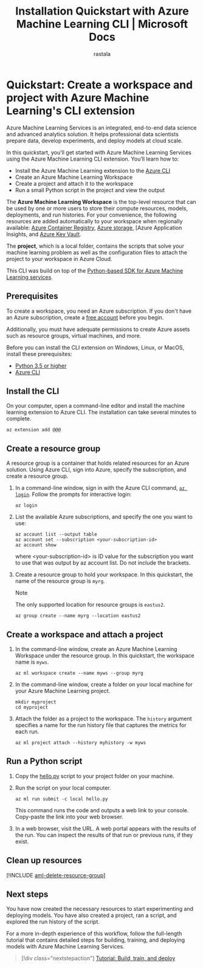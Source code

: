 ﻿---
title: Installation Quickstart with Azure Machine Learning CLI | Microsoft Docs
description: In this quickstart, you will learn how to get started with Azure Machine Learning Services using the Azure Machine Learning CLI extension.
services: machine-learning
author: rastala
ms.author: roastala
manager: haining
ms.service: machine-learning
ms.component: core
ms.workload: data-services
ms.custom: mvc
ms.topic: quickstart
ms.date: 7/27/2018
---

# Quickstart: Create a workspace and project with Azure Machine Learning's CLI extension

Azure Machine Learning Services is an integrated, end-to-end data science and advanced analytics solution. It helps professional data scientists prepare data, develop experiments, and deploy models at cloud scale.

In this quickstart, you'll get started with Azure Machine Learning Services using the Azure Machine Learning CLI extension. You’ll learn how to:
+ Install the Azure Machine Learning extension to the [Azure CLI](https://docs.microsoft.com/en-us/cli/azure/install-azure-cli?view=azure-cli-latest)
+ Create an Azure Machine Learning Workspace
+ Create a project and attach it to the workspace
+ Run a small Python script in the project and view the output

The **Azure Machine Learning Workspace** is the top-level resource that can be used by one or more users to store their compute resources, models, deployments, and run histories. For your convenience, the following resources are added automatically to your workspace when regionally available: [Azure Container Registry](https://docs.microsoft.com/en-us/azure/container-registry/), [Azure storage](https://docs.microsoft.com/en-us/azure/storage/), [Azure Application Insights, and [Azure Key Vault](https://docs.microsoft.com/en-us/azure/key-vault/).

The **project**, which is a local folder, contains  the scripts that solve your machine learning problem as well as the configuration files to attach the project to your workspace in Azure Cloud.

This CLI was build on top of the [Python-based SDK for Azure Machine Learning services](reference-azure-machine-learning-sdk.md).

## Prerequisites

To create a workspace, you need an Azure subscription. If you don't have an Azure subscription, create a [free account](https://azure.microsoft.com/free/?WT.mc_id=A261C142F) before you begin.

Additionally, you must have adequate permissions to create Azure assets such as resource groups, virtual machines, and more.

Before you can install the CLI extension on Windows, Linux, or MacOS, install these prerequisites: 
+ [Python 3.5 or higher](https://www.python.org/)
+ [Azure CLI](https://docs.microsoft.com/en-us/cli/azure/install-azure-cli?view=azure-cli-latest)

## Install the CLI

On your computer, open a command-line editor and install the machine learning extension to Azure CLI.  The installation can take several minutes to complete.

```azurecli
az extension add @@@
```

## Create a resource group

A resource group is a container that holds related resources for an Azure solution. Using Azure CLI, sign into Azure, specify the subscription, and create a resource group.

1. In a command-line window, sign in with the Azure CLI command, [`az login`](https://docs.microsoft.com/en-us/cli/azure/reference-index?view=azure-cli-latest#az-login). Follow the prompts for interactive login:
    
    ```azurecli
    az login
    ```

1. List the available Azure subscriptions, and specify the one you want to use: 
   ```azurecli
   az account list --output table
   az account set --subscription <your-subscription-id>
   az account show
   ```
   where \<your-subscription-id\> is ID value for the subscription you want to use that was output by az account list. Do not include the brackets.

1. Create a resource group to hold your workspace. In this quickstart, the name of the resource group is `myrg`.

   >[!Note]
   > The only supported location for resource groups is `eastus2`.  
    
    ```azurecli
    az group create --name myrg --location eastus2
    ```


## Create a workspace and attach a project

1. In the command-line window, create an Azure Machine Learning Workspace under the resource group. In this quickstart, the workspace name is `myws`.
   ```
   az ml workspace create --name myws --group myrg
   ```

2. In the command-line window, create a folder on your local machine for your Azure Machine Learning project. 
   ```
   mkdir myproject
   cd myproject
   ```

2. Attach the folder as a project to the workspace. The `history` argument specifies a name for the run history file that captures the metrics for each run.  

    ```azurecli
    az ml project attach --history myhistory -w myws
    ```

## Run a Python script

1. Copy the [hello.py]() script to your project folder on your machine.

1. Run the script on your local computer.

   ```azurecli
   az ml run submit -c local hello.py
   ```

   This command runs the code and outputs a web link to your console. Copy-paste the link into your web browser.

1. In a web browser, visit the URL. A web portal appears with the results of the run. You can inspect the results of that run or previous runs, if they exist.

## Clean up resources 

[!INCLUDE [aml-delete-resource-group](../../../includes/aml-delete-resource-group.md)]

## Next steps
You have now created the necessary resources to start experimenting and deploying models. You have also created a project, ran a script, and explored the run history of the script.

For a more in-depth experience of this workflow, follow the full-length tutorial that contains detailed steps for building, training, and deploying models with Azure Machine Learning Services. 

> [!div class="nextstepaction"]
> [Tutorial: Build, train, and deploy](tutorial-build-train-deploy-with-azure-machine-learning.md)